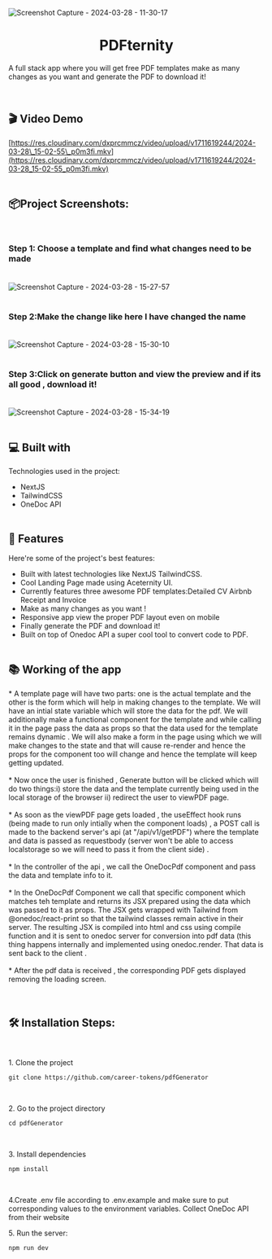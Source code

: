 
![Screenshot Capture - 2024-03-28 - 11-30-17](https://github.com/career-tokens/PdfGenerator/assets/134730030/70039840-6f17-46e7-82b3-61f7af49ec50)

<h1 align="center" id="title">PDFternity</h1>

<p id="description">A full stack app where you will get free PDF templates make as many changes as you want and generate the PDF to download it!</p>
<br/>
<h2>🎬 Video Demo</h2>

[https://res.cloudinary.com/dxprcmmcz/video/upload/v1711619244/2024-03-28\_15-02-55\_p0m3fi.mkv](https://res.cloudinary.com/dxprcmmcz/video/upload/v1711619244/2024-03-28_15-02-55_p0m3fi.mkv)
<br/><br/>
<h2>📦Project Screenshots:</h2><br/>


### Step 1: Choose a template and find what changes need to be made<br/><br/>
![Screenshot Capture - 2024-03-28 - 15-27-57](https://github.com/career-tokens/PdfGenerator/assets/134730030/ec4f6c4c-8f21-4507-8d6a-97993f575e6a)<br/><br/>

### Step 2:Make the change like here I have changed the name<br/><br/>
![Screenshot Capture - 2024-03-28 - 15-30-10](https://github.com/career-tokens/PdfGenerator/assets/134730030/7df7b436-be2c-49f6-8e26-f139f4ea3eb2)
<br/><br/>

### Step 3:Click on generate button and view the preview and if its all good , download it!<br/><br/>
![Screenshot Capture - 2024-03-28 - 15-34-19](https://github.com/career-tokens/PdfGenerator/assets/134730030/266b1eab-6ff8-4e83-a56a-de60226fd4af)
<br/><br/>

  
<h2>💻 Built with</h2>

Technologies used in the project:

*   NextJS
*   TailwindCSS
*   OneDoc API<br/><br/>
  
<h2>🧐 Features</h2>

Here're some of the project's best features:

*   Built with latest technologies like NextJS TailwindCSS.
*   Cool Landing Page made using Aceternity UI.
*   Currently features three awesome PDF templates:Detailed CV Airbnb Receipt and Invoice
*   Make as many changes as you want !
*   Responsive app view the proper PDF layout even on mobile
*   Finally generate the PDF and download it!
*   Built on top of Onedoc API a super cool tool to convert code to PDF.<br/><br/>
<h2>📚 Working of the app</h2>
*  A template page will have two parts: one is the actual template and the other is the form which will help in making changes to the template. We will have an intial state variable  which will store the data for the pdf. We will additionally make a functional component for the template and while calling it in the page pass the data as props so that the data used for the template remains dynamic . We will also make a form in the page using which we will make changes to the state and that will cause re-render and hence the props for the component too will change and hence the template will keep getting updated. <br/><br/>
* Now once the user is finished , Generate button will be clicked which will do two things:i) store the data and the template currently being used in the local storage of the browser ii) redirect the user to viewPDF page.<br/><br/>
* As soon as the viewPDF page gets loaded , the useEffect hook runs (being made to run only intially when the component loads) , a POST call is made to the backend server's api (at "/api/v1/getPDF") where the template and data is passed as requestbody (server won't be able to access localstorage so we will need to pass it from the client side) .<br/><br/>
* In the controller of the api , we call the OneDocPdf component and pass the data and template info to it.<br/><br/>
* In the OneDocPdf Component we call that specific component which matches teh template and returns its JSX prepared using the data which was passed to it as props. The JSX gets wrapped with Tailwind from @onedoc/react-print so that the tailwind classes remain active in their server. The resulting JSX is compiled into html and css using compile function and it is sent to onedoc server for conversion into pdf data (this thing happens internally and implemented using onedoc.render. That data is sent back to the client .<br/><br/>
* After the pdf data is received , the corresponding PDF gets displayed removing the loading screen.<br/><br/><br/>
<h2>🛠️ Installation Steps:</h2><br/>

<p>1. Clone the project</p>

```
git clone https://github.com/career-tokens/pdfGenerator
```
<br/>
<p>2. Go to the project directory</p>

```
cd pdfGenerator
```
<br/>
<p>3. Install dependencies</p>

```
npm install
```
<br/>
<p>4.Create .env file according to .env.example and make sure to put corresponding values to the environment variables.
Collect OneDoc API from their website</p>

<p>5. Run the server:</p>

```
npm run dev
```


  
  
